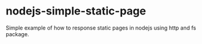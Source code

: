 # nodejs-simple-static-page
Simple example of how to response static pages in nodejs using http and fs package.
